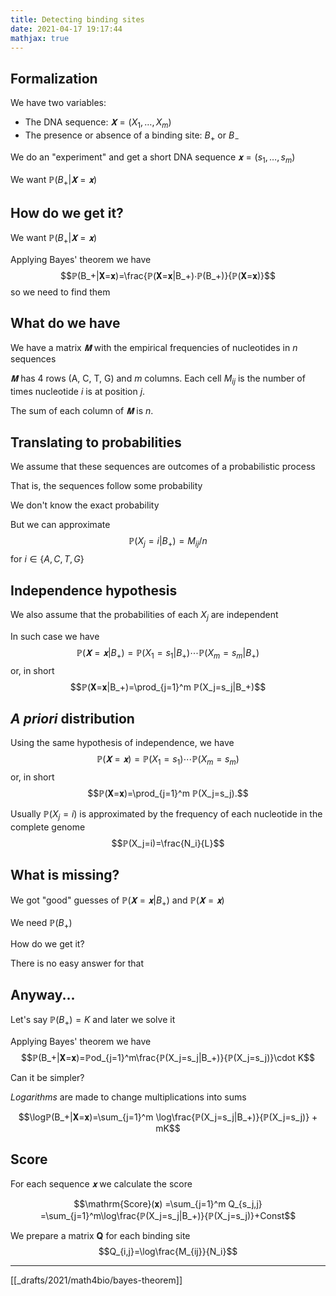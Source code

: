 ```yaml
---
title: Detecting binding sites
date: 2021-04-17 19:17:44
mathjax: true
---
```


## Formalization
We have two variables:

+ The DNA sequence: $𝐗=(X_1,…,X_m)$
+ The presence or absence of a binding site: $B_+$ or $B_-$

We do an "experiment" and get a short DNA sequence $𝐱=(s_1,…,s_m)$

We want $ℙ(B_+|𝐗=𝐱)$

## How do we get it?
We want $ℙ(B_+|𝐗=𝐱)$

Applying Bayes' theorem we have
$$ℙ(B_+|𝐗=𝐱)=\frac{ℙ(𝐗=𝐱|B_+)⋅ℙ(B_+)}{ℙ(𝐗=𝐱)}$$
so we need to find them

## What do we have
We have a matrix $𝐌$ with the empirical frequencies of nucleotides in $n$ sequences

$𝐌$ has 4 rows (A, C, T, G) and $m$ columns. Each cell $M_{ij}$ is the number of times nucleotide $i$ is at position $j$.

The sum of each column of $𝐌$ is $n$.

## Translating to probabilities
We assume that these sequences are outcomes of a probabilistic process

That is, the sequences follow some probability

We don't know the exact probability

But we can approximate
$$ℙ(X_j=i|B_+)=M_{ij}/n$$
for $i ∈ \{A,C,T,G\}$

## Independence hypothesis
We also assume that the probabilities of each $X_j$ are independent

In such case we have
$$ℙ(𝐗=𝐱|B_+)=ℙ(X_1=s_1|B_+) ⋯ ℙ(X_m=s_m|B_+)$$
or, in short
$$ℙ(𝐗=𝐱|B_+)=\prod_{j=1}^m ℙ(X_j=s_j|B_+)$$

## *A priori* distribution
Using the same hypothesis of independence, we have
$$ℙ(𝐗=𝐱)=ℙ(X_1=s_1) ⋯ℙ(X_m=s_m)$$
or, in short
$$ℙ(𝐗=𝐱)=\prod_{j=1}^m ℙ(X_j=s_j).$$

Usually $ℙ(X_j=i)$ is approximated by the frequency of each nucleotide in the complete genome
$$ℙ(X_j=i)=\frac{N_i}{L}$$

## What is missing?
We got "good" guesses of $ℙ(𝐗=𝐱|B_+)$ and $ℙ(𝐗=𝐱)$

We need $ℙ(B_+)$

How do we get it?

There is no easy answer for that

## Anyway...
Let's say $ℙ(B_+)=K$ and later we solve it

Applying Bayes' theorem we have
$$ℙ(B_+|𝐗=𝐱)=ℙod_{j=1}^m\frac{ℙ(X_j=s_j|B_+)}{ℙ(X_j=s_j)}\cdot K$$

Can it be simpler?

*Logarithms* are made to change multiplications into sums

$$\logℙ(B_+|𝐗=𝐱)=\sum_{j=1}^m
\log\frac{ℙ(X_j=s_j|B_+)}{ℙ(X_j=s_j)} + mK$$


## Score
For each sequence $𝐱$ we calculate the score

$$\mathrm{Score}(𝐱)
=\sum_{j=1}^m Q_{s_j,j}
=\sum_{j=1}^m\log\frac{ℙ(X_j=s_j|B_+)}{ℙ(X_j=s_j)}+Const$$

We prepare a matrix $\mathbf{Q}$ for each binding site
$$Q_{i,j}=\log\frac{M_{ij}}{N_i}$$


---

[[_drafts/2021/math4bio/bayes-theorem]]
